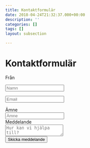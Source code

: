```yaml
---
title: Kontaktformulär
date: 2018-04-24T21:32:37.000+00:00
description: ''
categories: []
tags: []
layout: subsection

---
```

# Kontaktformulär

<form action="https://formspree.io/abcbegravning@gmail.com"
method="POST">

<div class="field is-horizontal">
<div class="field-label is-normal">
<label class="label">Från</label>
</div>
<div class="field-body">
<div class="field is-grouped">
<p class="control is-expanded">
<input class="input" type="text" placeholder="Namn" name="Namn">
</p>
</div>
<div class="field">
<p class="control is-expanded">
<input class="input" name="_replyto" type="email" placeholder="Email" autocomplete='email'>
</p>
</div>
</div>
</div>

<div class="field is-horizontal">
<div class="field-label is-normal">
<label class="label">Ämne</label>
</div>
<div class="field-body">
<div class="field">
<div class="control">
<input class="input" type="text" placeholder="Ämne" autocomplete="off" name="Ämne">
</div>
</div>
</div>
</div>

<div class="field is-horizontal">
<div class="field-label is-normal">
<label class="label">Meddelande</label>
</div>
<div class="field-body">
<div class="field">
<div class="control">
<textarea class="textarea" placeholder="Hur kan vi hjälpa till?" name="Meddelande"></textarea>
</div>
</div>
</div>
</div>

<div class="field is-horizontal">
<div class="field-label">

</div>
<div class="field-body">
<div class="field">
<div class="control">
<button type="submit" class="button is-primary">
Skicka meddelande
</button>

      

</form>
